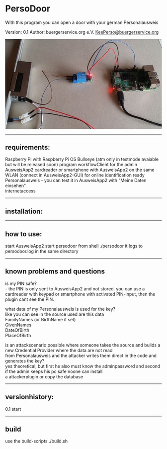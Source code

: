 # PersoDoor
With this program you can open a door with your german Personalausweis  

Version: 0.1 
Author: buergerservice.org e.V. <KeePerso@buergerservice.org>  


![Screenshot](screenshot1.JPG)

-------------
requirements:
-------------
Raspberry Pi with Raspberry Pi OS Bullseye (atm only in testmode avaiable but will be released soon)
program workflowClient for the admin   
AusweisApp2
cardreader or smartphone with AusweisApp2 on the same WLAN (connect in AusweisApp2-GUI) 
for online identification ready Personalausweis - you can test it in AusweisApp2 with "Meine Daten einsehen"  
internetaccess  


-------------
installation:
-------------


-----------
how to use:
-----------
start AusweisApp2
start persodoor from shell ./persodoor 
it logs to persodoor.log in the same directory


----------------------------
known problems and questions
----------------------------

is my PIN safe?  
	- the PIN is only sent to AusweisApp2 and not stored. you can use a cardreader with keypad or smartphone with activated PIN-input, then the plugin cant see the PIN.  

what data of my Personalausweis is used for the key?  
	like you can see in the source used are this data  
	FamilyNames (or BirthName if set)  
	GivenNames  
	DateOfBirth  
	PlaceOfBirth  

is an attackscenario possible where someone takes the source and builds a new Credential Provider where the data are not read  
from Personalausweis and the attacker writes them direct in the code and generates the key?  
	yes theoretical, but first he also must know the adminpassword and second if the admin keeps his pc safe noone can install  
	a attackerplugin or copy the database  



---------------
versionhistory:
---------------
0.1 start  


-----
build
-----
use the build-scripts ./build.sh




